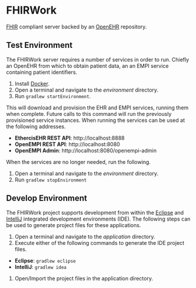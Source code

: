 # FHIRWork

[FHIR](https://www.hl7.org/fhir/) compliant server backed by an [OpenEHR](https://www.openehr.org/) repository.

## Test Environment

The FHIRWork server requires a number of services in order to run. Chiefly an OpenEHR from which to obtain patient data, an an EMPI service containing patient identifiers.

1. Install [Docker](https://www.docker.com).
1. Open a terminal and navigate to the _environment_ directory.
1. Run `gradlew startEnvironment`.

This will download and provision the EHR and EMPI services, running them when complete. Future calls to this command will run the previously provisioned service instances. When running the services can be used at the following addresses.

  * __EthercisEHR REST API__: http://localhost:8888
  * __OpenEMPI REST API__: http://localhost:8080
  * __OpenEMPI Admin__: http://localhost:8080/openempi-admin

When the services are no longer needed, run the following.

1. Open a terminal and navigate to the _environment_ directory.
1. Run `gradlew stopEnvironment`

## Develop Environment

The FHIRWork project supports development from within the [Eclipse](https://www.eclipse.org/) and [IntelliJ](https://www.jetbrains.com/idea/) integrated development environments (IDE). The following steps can be used to generate project files for these applications.

1. Open a terminal and navigate to the _application_ directory.
1. Execute either of the following commands to generate the IDE project files.
  * __Eclipse__: `gradlew eclipse`
  * __IntelliJ__: `gradlew idea`
1. Open/Import the project files in the application directory.
